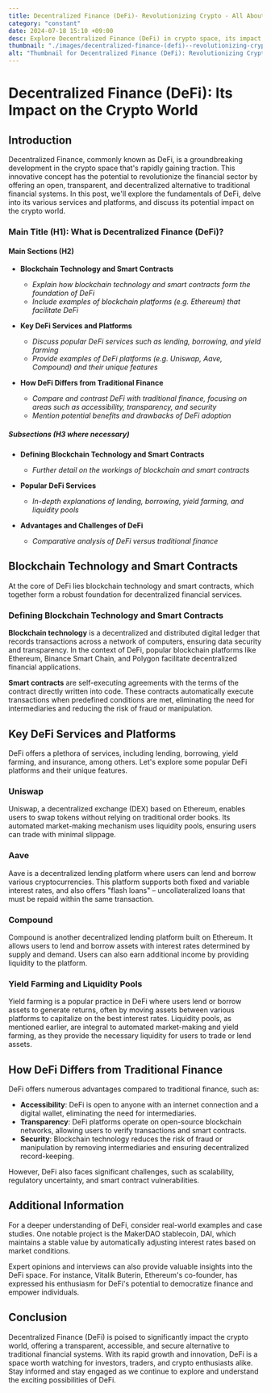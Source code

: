 ```yaml
---
title: Decentralized Finance (DeFi)- Revolutionizing Crypto - All About Stock, Crypto, Trading
category: "constant"
date: 2024-07-18 15:10 +09:00
desc: Explore Decentralized Finance (DeFi) in crypto space, its impact, key services, platforms, & differences from traditional finance. Learn from experts & real-world examples.
thumbnail: "./images/decentralized-finance-(defi)--revolutionizing-crypto---all-about-stock,-crypto,-trading.png"
alt: "Thumbnail for Decentralized Finance (DeFi): Revolutionizing Crypto - All About Stock, Crypto, Trading"
---
```


# Decentralized Finance (DeFi): Its Impact on the Crypto World

## Introduction

Decentralized Finance, commonly known as DeFi, is a groundbreaking development in the crypto space that's rapidly gaining traction. This innovative concept has the potential to revolutionize the financial sector by offering an open, transparent, and decentralized alternative to traditional financial systems. In this post, we'll explore the fundamentals of DeFi, delve into its various services and platforms, and discuss its potential impact on the crypto world.

### Main Title (H1): What is Decentralized Finance (DeFi)?

#### Main Sections (H2)

- **Blockchain Technology and Smart Contracts**
  - *Explain how blockchain technology and smart contracts form the foundation of DeFi*
  - *Include examples of blockchain platforms (e.g. Ethereum) that facilitate DeFi*

- **Key DeFi Services and Platforms**
  - *Discuss popular DeFi services such as lending, borrowing, and yield farming*
  - *Provide examples of DeFi platforms (e.g. Uniswap, Aave, Compound) and their unique features*

- **How DeFi Differs from Traditional Finance**
  - *Compare and contrast DeFi with traditional finance, focusing on areas such as accessibility, transparency, and security*
  - *Mention potential benefits and drawbacks of DeFi adoption*

##### Subsections (H3 where necessary)

- **Defining Blockchain Technology and Smart Contracts**
  - *Further detail on the workings of blockchain and smart contracts*

- **Popular DeFi Services**
  - *In-depth explanations of lending, borrowing, yield farming, and liquidity pools*

- **Advantages and Challenges of DeFi**
  - *Comparative analysis of DeFi versus traditional finance*

## Blockchain Technology and Smart Contracts

At the core of DeFi lies blockchain technology and smart contracts, which together form a robust foundation for decentralized financial services.

### Defining Blockchain Technology and Smart Contracts

**Blockchain technology** is a decentralized and distributed digital ledger that records transactions across a network of computers, ensuring data security and transparency. In the context of DeFi, popular blockchain platforms like Ethereum, Binance Smart Chain, and Polygon facilitate decentralized financial applications.

**Smart contracts** are self-executing agreements with the terms of the contract directly written into code. These contracts automatically execute transactions when predefined conditions are met, eliminating the need for intermediaries and reducing the risk of fraud or manipulation.

## Key DeFi Services and Platforms

DeFi offers a plethora of services, including lending, borrowing, yield farming, and insurance, among others. Let's explore some popular DeFi platforms and their unique features.

### Uniswap

Uniswap, a decentralized exchange (DEX) based on Ethereum, enables users to swap tokens without relying on traditional order books. Its automated market-making mechanism uses liquidity pools, ensuring users can trade with minimal slippage.

### Aave

Aave is a decentralized lending platform where users can lend and borrow various cryptocurrencies. This platform supports both fixed and variable interest rates, and also offers "flash loans" – uncollateralized loans that must be repaid within the same transaction.

### Compound

Compound is another decentralized lending platform built on Ethereum. It allows users to lend and borrow assets with interest rates determined by supply and demand. Users can also earn additional income by providing liquidity to the platform.

### Yield Farming and Liquidity Pools

Yield farming is a popular practice in DeFi where users lend or borrow assets to generate returns, often by moving assets between various platforms to capitalize on the best interest rates. Liquidity pools, as mentioned earlier, are integral to automated market-making and yield farming, as they provide the necessary liquidity for users to trade or lend assets.

## How DeFi Differs from Traditional Finance

DeFi offers numerous advantages compared to traditional finance, such as:

- **Accessibility**: DeFi is open to anyone with an internet connection and a digital wallet, eliminating the need for intermediaries.
- **Transparency**: DeFi platforms operate on open-source blockchain networks, allowing users to verify transactions and smart contracts.
- **Security**: Blockchain technology reduces the risk of fraud or manipulation by removing intermediaries and ensuring decentralized record-keeping.

However, DeFi also faces significant challenges, such as scalability, regulatory uncertainty, and smart contract vulnerabilities.

## Additional Information

For a deeper understanding of DeFi, consider real-world examples and case studies. One notable project is the MakerDAO stablecoin, DAI, which maintains a stable value by automatically adjusting interest rates based on market conditions.

Expert opinions and interviews can also provide valuable insights into the DeFi space. For instance, Vitalik Buterin, Ethereum's co-founder, has expressed his enthusiasm for DeFi's potential to democratize finance and empower individuals.

## Conclusion

Decentralized Finance (DeFi) is poised to significantly impact the crypto world, offering a transparent, accessible, and secure alternative to traditional financial systems. With its rapid growth and innovation, DeFi is a space worth watching for investors, traders, and crypto enthusiasts alike. Stay informed and stay engaged as we continue to explore and understand the exciting possibilities of DeFi.